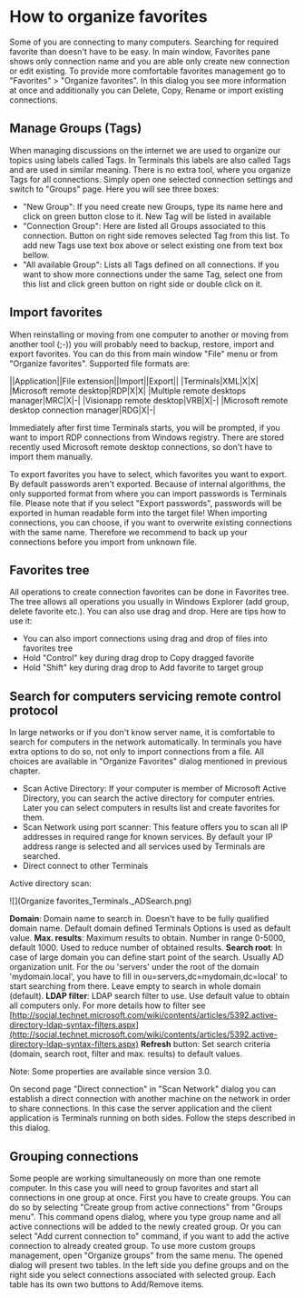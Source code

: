 # How to organize favorites
Some of you are connecting to many computers. Searching for required favorite than doesn't have to be easy. In main window, Favorites pane shows only connection name and you are able only create new connection or edit existing. To provide more comfortable favorites management go to "Favorites" > "Organize favorites".  In this dialog you see more information at once and additionally you can Delete, Copy, Rename or import existing connections.

## Manage Groups (Tags) 
When managing discussions on the internet we are used to organize our topics using labels called Tags. In Terminals this labels are also called Tags and are used in similar meaning. There is no extra tool, where you organize Tags for all connections. Simply open one selected connection settings and switch to "Groups" page. Here you will see three boxes:
* "New Group": If you need create new Groups, type its name here and click on green button close to it. New Tag will be listed in available 
* "Connection Group": Here are listed all Groups associated to this connection. Button on right side removes selected Tag from this list. To add new Tags use text box above or select existing one from text box bellow.
* "All available Group": Lists all Tags defined on all connections. If you want to show more connections under the same Tag, select one from this list and click green button on right side or double click on it.

## Import favorites
When reinstalling or moving from one computer to another or moving from another tool (;-)) you will probably need to backup, restore, import and export favorites. You can do this from main window "File" menu or from "Organize favorites".
Supported file formats are:

||Application||File extension||Import||Export||
|Terminals|XML|X|X|
|Microsoft remote desktop|RDP|X|X|
|Multiple remote desktops manager|MRC|X|-|
|Visionapp remote desktop|VRB|X|-|
|Microsoft remote desktop connection manager|RDG|X|-|

Immediately after first time Terminals starts, you will be prompted, if you want to import RDP connections from Windows registry.
There are stored recently used Microsoft remote desktop connections, so don't have to import them manually.

To export favorites you have to select, which favorites you want to export. By default passwords aren't exported.  Because of internal algorithms, the only supported format from where you can import passwords is Terminals file. Please note that if you select "Export passwords", passwords will be exported in human readable form into the target file!
When importing connections, you can choose, if you want to overwrite existing connections with the same name. Therefore we recommend to back up your connections before you import from unknown file.

## Favorites tree
All operations to create connection favorites can be done in Favorites tree. The tree allows all operations you usually in Windows Explorer (add group, delete favorite etc.). You can also use drag and drop. Here are tips how to use it:

* You can also import connections using drag and drop of files into favorites tree
* Hold "Control" key during drag drop to Copy dragged favorite
* Hold "Shift" key during drag drop to Add favorite to target group

## Search for computers servicing remote control protocol
In large networks or if you don't know server name, it is comfortable to search for computers in the network automatically. In terminals you have extra options to do so, not only to import connections from a file. All choices are available in "Organize Favorites" dialog mentioned in previous chapter.

* Scan Active Directory: If your computer is member of Microsoft Active Directory, you can search the active directory for computer entries. Later you can select computers in results list and create favorites for them.
* Scan Network using port scanner: This feature offers you to scan all IP addresses in required range for known services. By default your IP address range is selected and all services used by Terminals are searched. 
* Direct connect to other Terminals

Active directory scan:

![](Organize favorites_Terminals._ADSearch.png)

**Domain**: Domain name to search in. Doesn't have to be fully qualified domain name. Default domain defined Terminals Options is used as default value.
**Max. results**: Maximum results to obtain. Number in range 0-5000, default 1000. Used to reduce number of obtained results.
**Search root**: In case of large domain you can define start point of the search. Usually AD organization unit. For the ou 'servers' under the root of the domain 'mydomain.local', you have to fill in ou=servers,dc=mydomain,dc=local' to start searching from there. Leave empty to search in whole domain (default).
**LDAP filter**: LDAP search filter to use. Use default value to obtain all computers only. For more details how to filter see [http://social.technet.microsoft.com/wiki/contents/articles/5392.active-directory-ldap-syntax-filters.aspx](http://social.technet.microsoft.com/wiki/contents/articles/5392.active-directory-ldap-syntax-filters.aspx)
**Refresh** button: Set search criteria (domain, search root, filter and max. results) to default values.

Note: Some properties are available since version 3.0.

On second page "Direct connection" in "Scan Network" dialog you can establish a direct connection with another machine on the network in order to share connections. In this case the server application and the client application is Terminals running on both sides. Follow the steps described in this dialog.

## Grouping connections
Some people are working simultaneously on more than one remote computer. In this case you will need to group favorites and start all connections in one group at once. First you have to create groups. You can do so by selecting "Create group from active connections" from "Groups menu". This command opens dialog, where you type group name and all active connections will be added to the newly created group. Or you can select "Add current connection to" command, if you want to add the active connection to already created group. To use more custom groups management, open "Organize groups" from the same menu. The opened dialog will present two tables. In the left side you define groups and on the right side you select connections associated with selected group. Each table has its own two buttons to Add/Remove items.